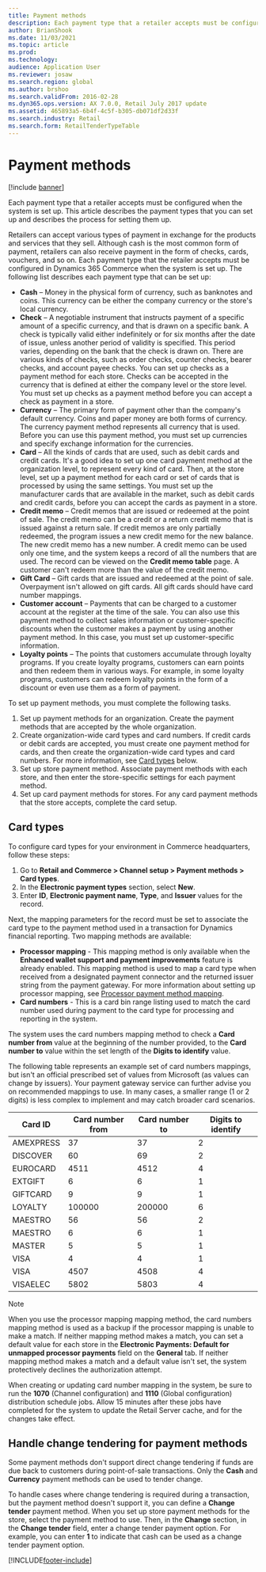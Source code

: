 ```yaml
---
title: Payment methods
description: Each payment type that a retailer accepts must be configured when the system is set up. This article describes the payment types that you can set up and describes the process for setting them up.
author: BrianShook
ms.date: 11/03/2021
ms.topic: article
ms.prod: 
ms.technology: 
audience: Application User
ms.reviewer: josaw
ms.search.region: global
ms.author: brshoo
ms.search.validFrom: 2016-02-28
ms.dyn365.ops.version: AX 7.0.0, Retail July 2017 update
ms.assetid: 465893a5-6b4f-4c5f-b305-db071df2d33f
ms.search.industry: Retail
ms.search.form: RetailTenderTypeTable
---
```


# Payment methods

[!include [banner](includes/banner.md)]

Each payment type that a retailer accepts must be configured when the system is set up. This article describes the payment types that you can set up and describes the process for setting them up.

Retailers can accept various types of payment in exchange for the products and services that they sell. Although cash is the most common form of payment, retailers can also receive payment in the form of checks, cards, vouchers, and so on. Each payment type that the retailer accepts must be configured in Dynamics 365 Commerce when the system is set up. The following list describes each payment type that can be set up:

- **Cash** – Money in the physical form of currency, such as banknotes and coins. This currency can be either the company currency or the store's local currency.
- **Check** – A negotiable instrument that instructs payment of a specific amount of a specific currency, and that is drawn on a specific bank. A check is typically valid either indefinitely or for six months after the date of issue, unless another period of validity is specified. This period varies, depending on the bank that the check is drawn on. There are various kinds of checks, such as order checks, counter checks, bearer checks, and account payee checks. You can set up checks as a payment method for each store. Checks can be accepted in the currency that is defined at either the company level or the store level. You must set up checks as a payment method before you can accept a check as payment in a store.
- **Currency** – The primary form of payment other than the company's default currency. Coins and paper money are both forms of currency. The currency payment method represents all currency that is used. Before you can use this payment method, you must set up currencies and specify exchange information for the currencies.
- **Card** – All the kinds of cards that are used, such as debit cards and credit cards. It's a good idea to set up one card payment method at the organization level, to represent every kind of card. Then, at the store level, set up a payment method for each card or set of cards that is processed by using the same settings. You must set up the manufacturer cards that are available in the market, such as debit cards and credit cards, before you can accept the cards as payment in a store.
- **Credit memo** – Credit memos that are issued or redeemed at the point of sale. The credit memo can be a credit or a return credit memo that is issued against a return sale. If credit memos are only partially redeemed, the program issues a new credit memo for the new balance. The new credit memo has a new number. A credit memo can be used only one time, and the system keeps a record of all the numbers that are used. The record can be viewed on the **Credit memo table** page. A customer can't redeem more than the value of the credit memo.
- **Gift Card** – Gift cards that are issued and redeemed at the point of sale. Overpayment isn't allowed on gift cards. All gift cards should have card number mappings. 
- **Customer account** – Payments that can be charged to a customer account at the register at the time of the sale. You can also use this payment method to collect sales information or customer-specific discounts when the customer makes a payment by using another payment method. In this case, you must set up customer-specific information.
- **Loyalty points** – The points that customers accumulate through loyalty programs. If you create loyalty programs, customers can earn points and then redeem them in various ways. For example, in some loyalty programs, customers can redeem loyalty points in the form of a discount or even use them as a form of payment.

To set up payment methods, you must complete the following tasks.

1. Set up payment methods for an organization. Create the payment methods that are accepted by the whole organization.
2. Create organization-wide card types and card numbers. If credit cards or debit cards are accepted, you must create one payment method for cards, and then create the organization-wide card types and card numbers. For more information, see [Card types](#card-types) below.
3. Set up store payment method. Associate payment methods with each store, and then enter the store-specific settings for each payment method.
4. Set up card payment methods for stores. For any card payment methods that the store accepts, complete the card setup.

## Card types

To configure card types for your environment in Commerce headquarters, follow these steps:

1. Go to **Retail and Commerce \> Channel setup \> Payment methods \> Card types**.
1. In the **Electronic payment types** section, select **New**.
1. Enter **ID**, **Electronic payment name**, **Type**, and **Issuer** values for the record.

Next, the mapping parameters for the record must be set to associate the card type to the payment method used in a transaction for Dynamics financial reporting. Two mapping methods are available:
 - **Processor mapping** - This mapping method is only available when the **Enhanced wallet support and payment improvements** feature is already enabled. This mapping method is used to map a card type when received from a designated payment connector and the returned issuer string from the payment gateway. For more information about setting up processor mapping, see [Processor payment method mapping](wallets.md#processor-payment-method-mapping).
 - **Card numbers** - This is a card bin range listing used to match the card number used during payment to the card type for processing and reporting in the system. 

The system uses the card numbers mapping method to check a **Card number from** value at the beginning of the number provided, to the **Card number to** value within the set length of the **Digits to identify** value.  

The following table represents an example set of card numbers mappings, but isn't an official prescribed set of values from Microsoft (as values can change by issuers). Your payment gateway service can further advise you on recommended mappings to use. In many cases, a smaller range (1 or 2 digits) is less complex to implement and may catch broader card scenarios.

| Card ID   | Card number from | Card number to | Digits to identify |
| --------- | ---------------- | -------------- | ------------------ |
| AMEXPRESS | 37               | 37             | 2                  |
| DISCOVER  | 60               | 69             | 2                  |
| EUROCARD  | 4511             | 4512           | 4                  |
| EXTGIFT   | 6                | 6              | 1                  |
| GIFTCARD  | 9                | 9              | 1                  |
| LOYALTY   | 100000           | 200000         | 6                  |
| MAESTRO   | 56               | 56             | 2                  |
| MAESTRO   | 6                | 6              | 1                  |
| MASTER    | 5                | 5              | 1                  |
| VISA      | 4                | 4              | 1                  |
| VISA      | 4507             | 4508           | 4                  |
| VISAELEC  | 5802             | 5803           | 4                  |

> [!NOTE]
> When you use the processor mapping mapping method, the card numbers mapping method is used as a backup if the processor mapping is unable to make a match. If neither mapping method makes a match, you can set a default value for each store in the **Electronic Payments: Default for unmapped processor payments** field on the **General** tab. If neither mapping method makes a match and a default value isn't set, the system protectively declines the authorization attempt.

When creating or updating card number mapping in the system, be sure to run the **1070** (Channel configuration) and **1110** (Global configuration) distribution schedule jobs. Allow 15 minutes after these jobs have completed for the system to update the Retail Server cache, and for the changes take effect.

## Handle change tendering for payment methods

Some payment methods don't support direct change tendering if funds are due back to customers during point-of-sale transactions. Only the **Cash** and **Currency** payment methods can be used to tender change. 

To handle cases where change tendering is required during a transaction, but the payment method doesn't support it, you can define a **Change tender** payment method. When you set up store payment methods for the store, select the payment method to use. Then, in the **Change** section, in the **Change tender** field, enter a change tender payment option. For example, you can enter **1** to indicate that cash can be used as a change tender payment option.

[!INCLUDE[footer-include](../includes/footer-banner.md)]
